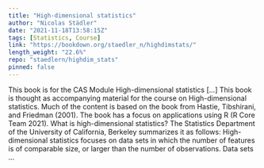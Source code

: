 ```yaml
---
title: "High-dimensional statistics"
author: "Nicolas Städler"
date: "2021-11-18T13:58:15Z"
tags: [Statistics, Course]
link: "https://bookdown.org/staedler_n/highdimstats/"
length_weight: "22.6%"
repo: "staedlern/highdim_stats"
pinned: false
---
```


This book is for the CAS Module High-dimensional statistics [...] This book is thought as accompanying material for the course on High-dimensional statistics. Much of the content is based on the book from Hastie, Tibshirani, and Friedman (2001). The book has a focus on applications using R (R Core Team 2021). What is high-dimensional statistics? The Statistics Department of the University of California, Berkeley summarizes it as follows: High-dimensional statistics focuses on data sets in which the number of features is of comparable size, or larger than the number of observations. Data sets ...
